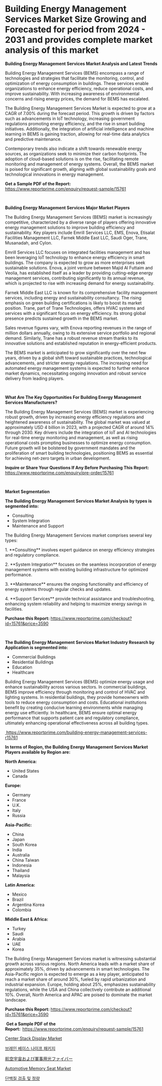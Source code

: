 <p><h1>Building Energy Management Services Market Size Growing and Forecasted for period from 2024 - 2031 and provides complete market analysis of this market</h1></p><p><strong>Building Energy Management Services Market Analysis and Latest Trends</strong></p>
<p><p>Building Energy Management Services (BEMS) encompass a range of technologies and strategies that facilitate the monitoring, control, and optimization of energy consumption in buildings. These services enable organizations to enhance energy efficiency, reduce operational costs, and improve sustainability. With increasing awareness of environmental concerns and rising energy prices, the demand for BEMS has escalated.</p><p>The Building Energy Management Services Market is expected to grow at a CAGR of 7.00% during the forecast period. This growth is driven by factors such as advancements in IoT technology, increasing government regulations promoting energy efficiency, and the rise in smart building initiatives. Additionally, the integration of artificial intelligence and machine learning in BEMS is gaining traction, allowing for real-time data analytics and predictive maintenance.</p><p>Contemporary trends also indicate a shift towards renewable energy sources, as organizations seek to minimize their carbon footprints. The adoption of cloud-based solutions is on the rise, facilitating remote monitoring and management of energy systems. Overall, the BEMS market is poised for significant growth, aligning with global sustainability goals and technological innovations in energy management.</p></p>
<p><strong>Get a Sample PDF of the Report:&nbsp;</strong> <a href="https://www.reportprime.com/enquiry/request-sample/15761">https://www.reportprime.com/enquiry/request-sample/15761</a></p>
<p>&nbsp;</p>
<p><strong>Building Energy Management Services Major Market Players</strong></p>
<p><p>The Building Energy Management Services (BEMS) market is increasingly competitive, characterized by a diverse range of players offering innovative energy management solutions to improve building efficiency and sustainability. Key players include Emrill Services LLC, EMS, Enova, Etisalat Facilities Management LLC, Farnek Middle East LLC, Saudi Oger, Trane, Musanadah, and Cylon.</p><p>Emrill Services LLC focuses on integrated facilities management and has been leveraging IoT technology to enhance energy efficiency in smart buildings. The company is expected to grow as more enterprises seek sustainable solutions. Enova, a joint venture between Majid Al Futtaim and Veolia, has established itself as a leader by providing cutting-edge energy management services, contributing significantly to its annual revenue, which is projected to rise with increasing demand for energy sustainability.</p><p>Farnek Middle East LLC is known for its comprehensive facility management services, including energy and sustainability consultancy. The rising emphasis on green building certifications is likely to boost its market position. Trane, part of Trane Technologies, offers HVAC systems and services with a significant focus on energy efficiency. Its strong global presence predicts sustained growth in the BEMS market.</p><p>Sales revenue figures vary, with Enova reporting revenues in the range of million dollars annually, owing to its extensive service portfolio and regional demand. Similarly, Trane has a robust revenue stream thanks to its innovative solutions and established reputation in energy-efficient products.</p><p>The BEMS market is anticipated to grow significantly over the next few years, driven by a global shift toward sustainable practices, technological advancements, and stricter energy regulations. The increasing need for automated energy management systems is expected to further enhance market dynamics, necessitating ongoing innovation and robust service delivery from leading players.</p></p>
<p>&nbsp;</p>
<p><strong>What Are The Key Opportunities For Building Energy Management Services Manufacturers?</strong></p>
<p><p>The Building Energy Management Services (BEMS) market is experiencing robust growth, driven by increasing energy efficiency regulations and heightened awareness of sustainability. The global market was valued at approximately USD 4 billion in 2023, with a projected CAGR of around 14% through 2030. Key drivers include the integration of IoT and AI technologies for real-time energy monitoring and management, as well as rising operational costs prompting businesses to optimize energy consumption. Future growth will be bolstered by government mandates and the proliferation of smart building technologies, positioning BEMS as essential for achieving net-zero targets in urban development.</p></p>
<p><strong>Inquire or Share Your Questions If Any Before Purchasing This Report:</strong> <a href="https://www.reportprime.com/enquiry/pre-order/15761">https://www.reportprime.com/enquiry/pre-order/15761</a></p>
<p>&nbsp;</p>
<p><strong>Market Segmentation</strong></p>
<p><strong>The Building Energy Management Services Market Analysis by types is segmented into:</strong></p>
<p><ul><li>Consulting</li><li>System Integration</li><li>Maintenance and Support</li></ul></p>
<p><p>The Building Energy Management Services market comprises several key types: </p><p>1. **Consulting** involves expert guidance on energy efficiency strategies and regulatory compliance.</p><p>2. **System Integration** focuses on the seamless incorporation of energy management systems with existing building infrastructure for optimized performance.</p><p>3. **Maintenance** ensures the ongoing functionality and efficiency of energy systems through regular checks and updates. </p><p>4. **Support Services** provide technical assistance and troubleshooting, enhancing system reliability and helping to maximize energy savings in facilities.</p></p>
<p><strong>Purchase this Report:&nbsp;</strong><a href="https://www.reportprime.com/checkout?id=15761&price=3590">https://www.reportprime.com/checkout?id=15761&price=3590</a></p>
<p>&nbsp;</p>
<p><strong>The Building Energy Management Services Market Industry Research by Application is segmented into:</strong></p>
<p><ul><li>Commercial Buildings</li><li>Residential Buildings</li><li>Education</li><li>Healthcare</li></ul></p>
<p><p>Building Energy Management Services (BEMS) optimize energy usage and enhance sustainability across various sectors. In commercial buildings, BEMS improve efficiency through monitoring and control of HVAC and lighting systems. In residential buildings, they provide homeowners with tools to reduce energy consumption and costs. Educational institutions benefit by creating conducive learning environments while managing energy use efficiently. In healthcare, BEMS ensure optimal energy performance that supports patient care and regulatory compliance, ultimately enhancing operational effectiveness across all building types.</p></p>
<p><a href="https://www.reportprime.com/building-energy-management-services-r15761">&nbsp;https://www.reportprime.com/building-energy-management-services-r15761</a></p>
<p><strong>In terms of Region, the Building Energy Management Services Market Players available by Region are:</strong></p>
<p>
    <p> <strong> North America: </strong>
        <ul>
            <li>United States</li>
            <li>Canada</li>
        </ul>
        </p> 
    <p> <strong> Europe: </strong>
        <ul>
            <li>Germany</li>
            <li>France</li>
            <li>U.K.</li>
            <li>Italy</li>
            <li>Russia</li>
        </ul>
        </p> 
    <p> <strong> Asia-Pacific: </strong>
        <ul>
            <li>China</li>
            <li>Japan</li>
            <li>South Korea</li>
            <li>India</li>
            <li>Australia</li>
            <li>China Taiwan</li>
            <li>Indonesia</li>
            <li>Thailand</li>
            <li>Malaysia</li>
        </ul>
        </p> 
    <p> <strong> Latin America: </strong>
        <ul>
            <li>Mexico</li>
            <li>Brazil</li>
            <li>Argentina Korea</li>
            <li>Colombia</li>
        </ul>
        </p> 
    <p> <strong> Middle East & Africa: </strong>
        <ul>
            <li>Turkey</li>
            <li>Saudi</li>
            <li>Arabia</li>
            <li>UAE</li>
            <li>Korea</li>
        </ul>
    </p>
    </p>
<p><p>The Building Energy Management Services market is witnessing substantial growth across various regions. North America leads with a market share of approximately 35%, driven by advancements in smart technologies. The Asia-Pacific region is expected to emerge as a key player, anticipated to reach a market share of around 30%, fueled by rapid urbanization and industrial expansion. Europe, holding about 25%, emphasizes sustainability regulations, while the USA and China collectively contribute an additional 10%. Overall, North America and APAC are poised to dominate the market landscape.</p></p>
<p><strong>Purchase this Report: </strong><a href="https://www.reportprime.com/checkout?id=15761&price=3590">https://www.reportprime.com/checkout?id=15761&price=3590</a></p>
<p>&nbsp;<strong>Get a Sample PDF of the Report:&nbsp;&nbsp;</strong><a href="https://www.reportprime.com/enquiry/request-sample/15761">https://www.reportprime.com/enquiry/request-sample/15761</a></p>
<p><strong></strong></p>
<p><p><a href="https://medium.com/@sjdhshjc2456654/the-center-stack-display-industry-analysis-report-offers-a-comprehensive-and-current-examination-d8be7874bccd">Center Stack Display Market</a></p><p><a href="https://medium.com/@terrellmend76/%EB%87%8C-%EA%B8%B0%EB%B0%98-%EC%B9%BC-%ED%8C%A8%ED%82%A4%EC%A7%80-%EC%82%B0%EC%97%85%EC%97%90-%EB%8C%80%ED%95%9C-%ED%86%B5%EC%B0%B0-2031%EB%85%84%EA%B9%8C%EC%A7%80%EC%9D%98-%EC%8B%9C%EC%9E%A5-%EC%9E%AC%EC%A0%95-%EC%83%81%ED%83%9C-%EC%8B%9C%EC%9E%A5-%EA%B7%9C%EB%AA%A8-%EB%B0%8F-%EC%88%98%EC%9D%B5-%EB%B6%84%EC%84%9D-fc8be8b2164c">브레인 베이스 나이프 패키지</a></p><p><a href="https://medium.com/@rot5z9maragh/aerospace-and-military-fiber-optic-cd4c6104ab33">航空宇宙および軍事用光ファイバー</a></p><p><a href="https://issuu.com/reportprime-2/docs/automotive-memory-seat-market-size-_708032c7fe8da4">Automotive Memory Seat Market</a></p><p><a href="https://medium.com/@terrellmend76/protein-detection-and-quantitation-market-%EC%9D%98-%EA%B8%80%EB%A1%9C%EB%B2%8C-%EC%8B%9C%EC%9E%A5-%EA%B0%9C%EC%9A%94%EB%8A%94-%EC%A0%84-%EC%84%B8%EA%B3%84-%EB%B0%8F-%EC%A3%BC%EC%9A%94-%EC%8B%9C%EC%9E%A5%EC%9D%98-%EC%82%B0%EC%97%85%EC%97%90-%EC%98%81%ED%96%A5%EC%9D%84-%EB%AF%B8%EC%B9%98%EB%8A%94-%EC%A3%BC%EC%9A%94-%ED%8A%B8%EB%A0%8C%EB%93%9C%EC%97%90-%EB%8C%80%ED%95%9C-%EB%8F%85%ED%8A%B9%ED%95%9C-278005d4376d">단백질 검출 및 정량</a></p></p>